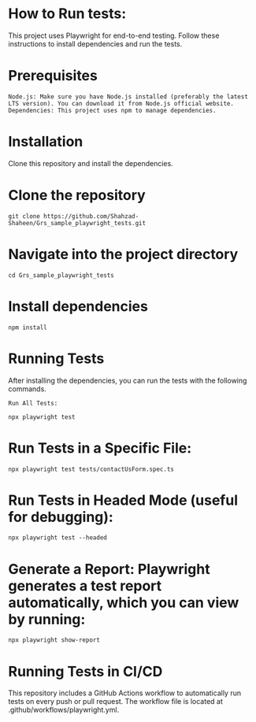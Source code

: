 # How to Run tests:

This project uses Playwright for end-to-end testing. Follow these instructions to install dependencies and run the tests.
# Prerequisites

    Node.js: Make sure you have Node.js installed (preferably the latest LTS version). You can download it from Node.js official website.
    Dependencies: This project uses npm to manage dependencies.

# Installation

Clone this repository and install the dependencies.

# Clone the repository
    git clone https://github.com/Shahzad-Shaheen/Grs_sample_playwright_tests.git

# Navigate into the project directory
    cd Grs_sample_playwright_tests

# Install dependencies
    npm install

# Running Tests

After installing the dependencies, you can run the tests with the following commands.

    Run All Tests:

    npx playwright test

# Run Tests in a Specific File:

    npx playwright test tests/contactUsForm.spec.ts

# Run Tests in Headed Mode (useful for debugging):

    npx playwright test --headed

# Generate a Report: Playwright generates a test report automatically, which you can view by running:

    npx playwright show-report

# Running Tests in CI/CD

This repository includes a GitHub Actions workflow to automatically run tests on every push or pull request. The workflow file is located at .github/workflows/playwright.yml. 
